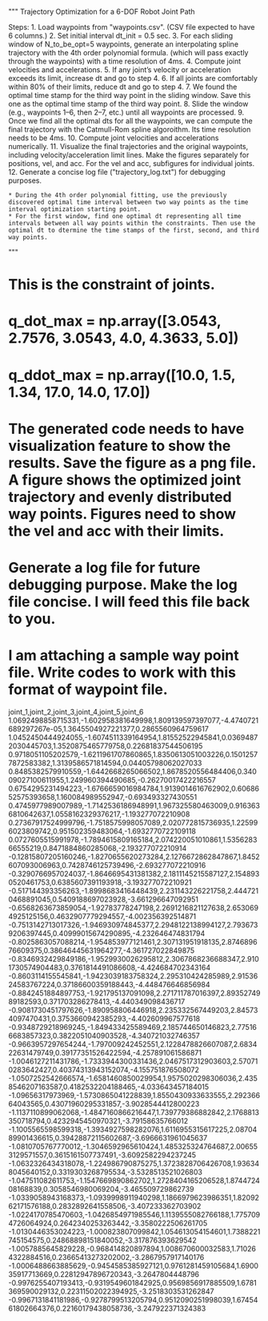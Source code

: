 """
Trajectory Optimization for a 6-DOF Robot Joint Path

Steps:
    1. Load waypoints from "waypoints.csv". (CSV file expected to have 6 columns.)
    2. Set initial interval dt_init = 0.5 sec.
    3. For each sliding window of N_to_be_opt=5 waypoints, generate an interpolating spline trajectory with the 4th order polynomial formula.
       (which will pass exactly through the waypoints) with a time resolution of 4ms.
    4. Compute joint velocities and accelerations. 
    5. If any joint’s velocity or acceleration exceeds its limit, increase dt and go to step 4.
    6. If all joints are comfortably within 80% of their limits, reduce dt and go to step 4.
    7. We found the optimal time stamp for the third way point in the sliding window. Save this one as the optimal time stamp of the third way point. 
    8. Slide the window (e.g., waypoints 1–6, then 2–7, etc.) until all waypoints are processed.
    9. Once we find all the optimal dts for all the waypoints, we can compute the final trajectory with the Catmull-Rom spline algoroithm. Its time resolution needs to be 4ms. 
    10. Compute joint velocities and accelerations numerically. 
    11. Visualize the final trajectories and the original waypoints, including velocity/acceleration limit lines. Make the figures separately for positions, vel, and acc. For the vel and acc, subfigures for individual joints. 
    12. Generate a concise log file ("trajectory_log.txt") for debugging purposes.

    * During the 4th order polynomial fitting, use the previously discovered optimal time interval between two way points as the time interval optimization starting point. 
    * For the first window, find one optimal dt representing all time intervals between all way points within the constraints. Then use the optimal dt to dtermine the time stamps of the first, second, and third way points. 
"""

# This is the constraint of joints. 
#     q_dot_max = np.array([3.0543, 2.7576, 3.0543, 4.0, 4.3633, 5.0])
#     q_ddot_max = np.array([10.0, 1.5, 1.34, 17.0, 14.0, 17.0])

# The generated code needs to have visualization feature to show the results. Save the figure as a png file. A figure shows the optimized joint trajectory and evenly distributed way points. Figures need to show the vel and acc with their limits. 
# Generate a log file for future debugging purpose. Make the log file concise. I will feed this file back to you. 
# I am attaching a sample way point file. Write codes to work with this format of waypoint file. 

joint_1,joint_2,joint_3,joint_4,joint_5,joint_6
1.0692498858715331,-1.602958381649998,1.809139597397077,-4.4740721689297267e-05,1.3645504927221377,0.2865560964759617
1.0452450444924055,-1.6074511339164954,1.81552522945841,0.03694872030445703,1.3520875465779758,0.22681837544506195
0.9718051105202579,-1.6211961707860865,1.8350613051003226,0.15012577872583382,1.3139586571814594,0.04405798062027033
0.8485382579910559,-1.6442668265066502,1.8678520556484406,0.34009027100611955,1.249960394490685,-0.26270017422216557
0.6754295231494223,-1.6766659016984784,1.9139014616762902,0.6068652575393658,1.160084989552947,-0.693493327430551
0.4745977989007989,-1.7142536186948991,1.967325580463009,0.9163636810642637,1.0558162329376217,-1.193277072210908
0.27367917524999796,-1.7518575998057089,2.020772815736935,1.225996023809742,0.951502359483064,-1.6932770722109118
0.0727605515991978,-1.7894615809165184,2.074220051010861,1.535628366555219,0.8471884860285068,-2.193277072210914
-0.12815807205160246,-1.8270655620273284,2.1276672862847867,1.8452607093006963,0.7428746125739496,-2.693277072210916
-0.3290766957024037,-1.8646695431381382,2.1811145215587127,2.1548930520461753,0.6385607391193918,-3.193277072210921
-0.517144393356263,-1.8998683416448439,2.231143226221758,2.4447210468891045,0.5409188697023928,-3.661296647092951
-0.6568263673859054,-1.92783778247198,2.2691216821127638,2.6530694925125156,0.4632907779294557,-4.002356392514871
-0.7513142713017326,-1.946930974845377,2.2948122138994127,2.7936739206397445,0.40999015674290895,-4.232646474831794
-0.8025863057088214,-1.954853977121461,2.307131951918135,2.874689676609375,0.38646445631964277,-4.361727022849875
-0.8346932429849186,-1.9529930026295812,2.3067868236688347,2.9101730574904483,0.3761814491086608,-4.424684702343164
-0.8603114155545841,-1.9423039183758324,2.295310424285989,2.9153624583767224,0.37186600359188443,-4.448476646856984
-0.8842451884897753,-1.921795137091098,2.271711787016397,2.8935274989182593,0.371703286278413,-4.440349098436717
-0.9081730451797626,-1.890958806446918,2.235332567449203,2.845734097470431,0.3753660942385293,-4.402609967577618
-0.9348729218969245,-1.849433425589469,2.185744650146823,2.775166683857323,0.3822051040903528,-4.340721032746357
-0.9663957297654244,-1.797009242452551,2.1228478826607087,2.683422631479749,0.39177351526422594,-4.257891061586871
-1.0046127211431786,-1.7333944300331436,2.0467517312903603,2.570710283642427,0.40374313943152074,-4.155751876508072
-1.0507252542666574,-1.6581460850029954,1.9575020298306036,2.4358546207163587,0.4182532204188465,-4.033643457184015
-1.09656317973969,-1.5730865041228839,1.8550430933633555,2.29236664043565,0.43071960295331857,-3.9028544412800223
-1.1137110899062068,-1.4847160866216447,1.739779386882842,2.1768813350718794,0.4232945450970321,-3.79158635766012
-1.1005565598599318,-1.3934927598282076,1.6116955315617225,2.0870489901436615,0.39428872115602687,-3.6966631961045637
-1.0810705767770012,-1.3046592965610424,1.485325324764687,2.006553129571557,0.3615161507737491,-3.6092582294237245
-1.0632326434318078,-1.224986790875275,1.3723828706426708,1.936348045640152,0.3319303268795534,-3.5328513521026803
-1.047511082611753,-1.1547669890862702,1.2728404165206528,1.874472408168839,0.3058546980069204,-3.465509729862739
-1.0339058943168373,-1.0939998911940298,1.1866979623986351,1.8209262171576188,0.2832892641558506,-3.407233362703902
-1.0224170785470603,-1.0426854971985546,1.1139555082766188,1.7757094726064924,0.2642340253263442,-3.3580222506261705
-1.0130446353024223,-1.000823807099842,1.054613054154601,1.7388221745154575,0.24868898151840052,-3.317876393629542
-1.0057885645829228,-0.968414820897894,1.008670600032583,1.710264322884516,0.23665413273202002,-3.2867957917140176
-1.0006488663885629,-0.9454585385927121,0.9761281459105684,1.690035917713669,0.22812947896720343,-3.2647804448796
-0.9976255407193413,-0.9319549601842925,0.9569856917885509,1.6781369590029132,0.22311502022394925,-3.2518303531262847
-0.9967131841181986,-0.9278799513205794,0.9512090251998039,1.6745461802664376,0.22160179438058736,-3.247922371324383